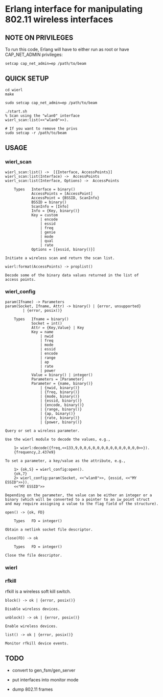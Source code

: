 
# Erlang interface for manipulating 802.11 wireless interfaces

## NOTE ON PRIVILEGES

To run this code, Erlang will have to either run as root or have
CAP\_NET\_ADMIN privileges:

    setcap cap_net_admin=ep /path/to/beam


## QUICK SETUP

    cd wierl
    make

    sudo setcap cap_net_admin=ep /path/to/beam

    ./start.sh
    % Scan using the "wlan0" interface 
    wierl_scan:list(<<"wlan0">>).

    # If you want to remove the privs
    sudo setcap -r /path/to/beam


## USAGE

### wierl_scan

    wierl_scan:list() ->  [{Interface, AccessPoints}]
    wierl_scan:list(Interface) ->  AccessPoints
    wierl_scan:list(Interface, Options) ->  AccessPoints

        Types   Interface = binary()
                AccessPoints = [AccessPoint]
                AccessPoint = {BSSID, ScanInfo}
                BSSID = binary()
                ScanInfo = [Info]
                Info = {Key, binary()}
                Key = custom
                    | encode
                    | essid
                    | freq
                    | genie
                    | mode
                    | qual
                    | rate
                Options = [{essid, binary()}]

    Initiate a wireless scan and return the scan list.

    wierl:format(AccessPoints) -> proplist()

    Decode some of the binary data values returned in the list of
    access points.

### wierl_config

    param(Ifname) -> Parameters
    param(Socket, Ifname, Attr) -> binary() | {error, unsupported}
            | {error, posix()}

        Types   Ifname = binary()
                Socket = int()
                Attr = {Key,Value} | Key
                Key = name
                    | nwid
                    | freq
                    | mode
                    | essid
                    | encode
                    | range
                    | ap
                    | rate
                    | power
                Value = binary() | integer()
                Parameters = [Parameter]
                Parameter = {name, binary()}
                    | {nwid, binary()}
                    | {freq, binary()}
                    | {mode, binary()}
                    | {essid, binary()}
                    | {encode, binary()}
                    | {range, binary()}
                    | {ap, binary()}
                    | {rate, binary()}
                    | {power, binary()}

    Query or set a wireless parameter.

    Use the wierl module to decode the values, e.g.,

        1> wierl:decode({freq,<<133,9,0,0,6,0,0,0,0,0,0,0,0,0,0,0>>}).
        {frequency,2.437e9}

    To set a parameter, a key/value as the attribute, e.g.,

        1> {ok,S} = wierl_config:open().
        {ok,7}
        2> wierl_config:param(Socket, <<"wlan0">>, {essid, <<"MY ESSID">>}).
        <<"MY ESSID">>

    Depending on the parameter, the value can be either an integer or a
    binary (which will be converted to a pointer to an iw_point struct
    and may require assigning a value to the flag field of the structure).

    open() -> {ok, FD}

        Types   FD = integer()

    Obtain a netlink socket file descriptor.

    close(FD) -> ok

        Types   FD = integer()

    Close the file descriptor.

### wierl

### rfkill

rfkill is a wireless soft kill switch.

    block() -> ok | {error, posix()}

    Disable wireless devices.

    unblock() -> ok | {error, posix()}

    Enable wireless devices.

    list() -> ok | {error, posix()}

    Monitor rfkill device events.


## TODO

* convert to gen_fsm/gen_server

* put interfaces into monitor mode

* dump 802.11 frames

